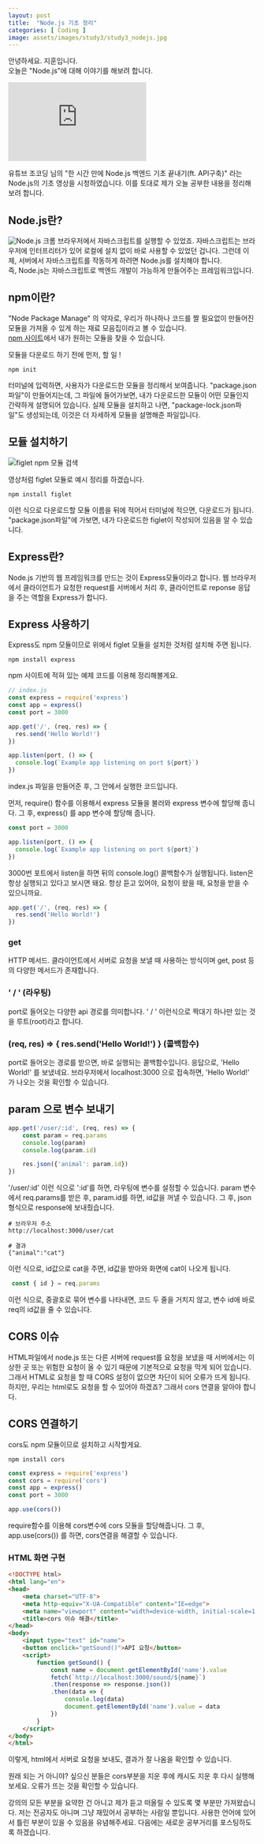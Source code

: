 ```yaml
---
layout: post
title:  "Node.js 기초 정리"
categories: [ Coding ]
image: assets/images/study3/study3_nodejs.jpg
---
```

안녕하세요. 지훈입니다.<br>오늘은 "Node.js"에 대해 이야기를 해보려 합니다.

<iframe width="280" height="160" src="https://www.youtube.com/embed/Tt_tKhhhJqY?si=HUtonyK6kAK4_ZIb" title="YouTube video player" frameborder="0" allow="accelerometer; autoplay; clipboard-write; encrypted-media; gyroscope; picture-in-picture; web-share" allowfullscreen></iframe>

유튜브 조코딩 님의 "한 시간 만에 Node.js 백엔드 기초 끝내기(ft. API구축)" 라는 Node.js의 기초 영상을 시청하였습니다. 이를 토대로 제가 오늘 공부한 내용을 정리해보려 합니다.  

## Node.js란?
![Node.js](../assets/images/study3/study3_nodejs.jpg)
크롬 브라우저에서 자바스크립트를 실행할 수 있었죠. 자바스크립트는 브라우저에 인터프리터가 있어 로컬에 설치 없이 바로 사용할 수 있었던 겁니다. 그런데 이제, 서버에서 자바스크립트를 작동하게 하려면 Node.js를 설치해야 합니다.<br>즉, Node.js는 자바스크립트로 백엔드 개발이 가능하게 만들어주는 프레임워크입니다.

## npm이란?
"Node Package Manage" 의 약자로, 우리가 하나하나 코드를 짤 필요없이 만들어진 모듈을 가져올 수 있게 하는 재료 모음집이라고 볼 수 있습니다. <br>[npm 사이트](https://www.npmjs.com/)에서 내가 원하는 모듈을 찾을 수 있습니다.

모듈을 다운로드 하기 전에 먼저, 할 일 !
```
npm init
```
터미널에 입력하면, 사용자가 다운로드한 모듈을 정리해서 보여줍니다. "package.json파일"이 만들어지는데, 그 파일에 들어가보면, 내가 다운로드한 모듈이 어떤 모듈인지 간략하게 설명되어 있습니다. 실제 모듈을 설치하고 나면, "package-lock.json파일"도 생성되는데, 이것은 더 자세하게 모듈을 설명해준 파일입니다.

## 모듈 설치하기
![figlet npm 모듈 검색](../assets/images/study3/study3_figlet.jpg)

영상처럼 figlet 모듈로 예시 정리를 하겠습니다.
```
npm install figlet
```
이런 식으로 다운로드할 모듈 이름을 뒤에 적어서 터미널에 적으면, 다운로드가 됩니다. "package.json파일"에 가보면, 내가 다운로드한 figlet이 작성되어 있음을 알 수 있습니다.

## Express란?
Node.js 기반의 웹 프레임워크를 만드는 것이 Express모듈이라고 합니다. 웹 브라우저에서 클라이언트가 요청한 request를 서버에서 처리 후, 클라이언트로 reponse 응답을 주는 역할을 Express가 합니다.

## Express 사용하기
Express도 npm 모듈이므로 위에서 figlet 모듈을 설치한 것처럼 설치해 주면 됩니다.
```
npm install express
```
npm 사이트에 적혀 있는 예제 코드를 이용해 정리해볼게요.
```javascript
// index.js
const express = require('express')
const app = express()
const port = 3000

app.get('/', (req, res) => {
  res.send('Hello World!')
})

app.listen(port, () => {
  console.log(`Example app listening on port ${port}`)
})
```
index.js 파일을 만들어준 후, 그 안에서 실행한 코드입니다.

먼저, require() 함수를 이용해서 express 모듈을 불러와 express 변수에 할당해 줍니다. 그 후, express() 를 app 변수에 할당해 줍니다.

```javascript
const port = 3000

app.listen(port, () => {
  console.log(`Example app listening on port ${port}`)
})
```
3000번 포트에서 listen을 하면 뒤의 console.log() 콜백함수가 실행됩니다. listen은 항상 실행되고 있다고 보시면 돼요. 항상 듣고 있어야, 요청이 왔을 때, 요청을 받을 수 있으니까요.
```javascript
app.get('/', (req, res) => {
  res.send('Hello World!')
})
```
### get
HTTP 메서드. 클라이언트에서 서버로 요청을 보낼 때 사용하는 방식이며 get, post 등의 다양한 메서드가 존재합니다.
### ' / ' (라우팅)
port로 들어오는 다양한 api 경로를 의미합니다. ' / ' 이런식으로 짝대기 하나만 있는 것을 루트(root)라고 합니다.
### (req, res) => { res.send('Hello World!') } (콜백함수)
port로 들어오는 경로를 받으면, 바로 실행되는 콜백함수입니다. 응답으로, 'Hello World!' 를 보냈네요. 브라우저에서 localhost:3000 으로 접속하면, 'Hello World!' 가 나오는 것을 확인할 수 있습니다.
## param 으로 변수 보내기
```javascript
app.get('/user/:id', (req, res) => {
    const param = req.params
    console.log(param)
    console.log(param.id)

    res.json({'animal': param.id})
})
```
'/user/:id' 이런 식으로 ':id'를 하면, 라우팅에 변수를 설정할 수 있습니다. param 변수에서 req.params를 받은 후, param.id를 하면, id값을 꺼낼 수 있습니다. 그 후, json형식으로 response에 보내줬습니다.
```
# 브라우저 주소
http://localhost:3000/user/cat

# 결과
{"animal":"cat"}
```
이런 식으로, id값으로 cat을 주면, id값을 받아와 화면에 cat이 나오게 됩니다.
```javascript
 const { id } = req.params
```
이런 식으로, 중괄호로 묶어 변수를 나타내면, 코드 두 줄을 거치지 않고, 변수 id에 바로 req의 id값을 줄 수 있습니다.
## CORS 이슈
HTML파일에서 node.js 또는 다른 서버에 request를 요청을 보냈을 때 서버에서는 이상한 곳 또는 위험한 요청이 올 수 있기 때문에 기본적으로 요청을 막게 되어 있습니다. 그래서 HTML로 요청을 할 때 CORS 설정이 없으면 차단이 되어 오류가 뜨게 됩니다. 하지만, 우리는 html로도 요청을 할 수 있어야 하겠죠? 그래서 cors 연결을 알아야 합니다.

## CORS 연결하기
cors도 npm 모듈이므로 설치하고 시작할게요.
```
npm install cors
```
```javascript
const express = require('express')
const cors = require('cors')
const app = express()
const port = 3000

app.use(cors())
```
require함수를 이용해 cors변수에 cors 모듈을 할당해줍니다. 그 후, app.use(cors()) 를 하면, cors연결을 해결할 수 있습니다.
### HTML 화면 구현
```html
<!DOCTYPE html>
<html lang="en">
<head>
    <meta charset="UTF-8">
    <meta http-equiv="X-UA-Compatible" content="IE=edge">
    <meta name="viewport" content="width=device-width, initial-scale=1.0">
    <title>cors 이슈 해결</title>
</head>
<body>
    <input type="text" id="name">
    <button onclick="getSound()">API 요청</button>
    <script>
        function getSound() {
            const name = document.getElementById('name').value
            fetch(`http://localhost:3000/sound/${name}`)
            .then(response => response.json())
            .then(data => {
                console.log(data)
                document.getElementById('name').value = data
            })
        }
    </script>
</body>
</html>
```
이렇게, html에서 서버로 요청을 보내도, 결과가 잘 나옴을 확인할 수 있습니다.

원래 되는 거 아니야? 싶으신 분들은 cors부분을 지운 후에 캐시도 지운 후 다시 실행해 보세요. 오류가 뜨는 것을 확인할 수 있습니다.

강의의 모든 부분을 요약한 건 아니고 제가 듣고 떠올릴 수 있도록 몇 부분만 가져왔습니다. 저는 전공자도 아니며 그냥 재밌어서 공부하는 사람일 뿐입니다. 사용한 언어에 있어서 틀린 부분이 있을 수 있음을 유념해주세요. 다음에는 새로운 공부거리를 포스팅하도록 하겠습니다.

